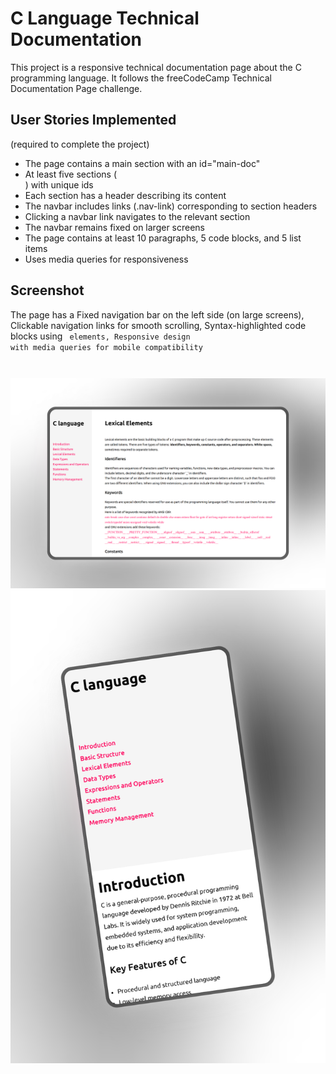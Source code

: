 # C Language Technical Documentation

This project is a responsive technical documentation page about the C programming language. It follows the freeCodeCamp Technical Documentation Page challenge.
## User Stories Implemented 

(required to complete the project)
* The page contains a main section with an id="main-doc"
* At least five sections (<section>) with unique ids
* Each section has a header describing its content
* The navbar includes links (.nav-link) corresponding to section headers
* Clicking a navbar link navigates to the relevant section
* The navbar remains fixed on larger screens
* The page contains at least 10 paragraphs, 5 code blocks, and 5 list items
* Uses media queries for responsiveness

## Screenshot
The page has a Fixed navigation bar on the left side (on large screens),  Clickable navigation links for smooth scrolling,  Syntax-highlighted code blocks using <code> elements, Responsive design with media queries for mobile compatibility


![Screenshot of the project](./mockup_laptop.png)
![Screenshot of the project](./mockup_phone.png)